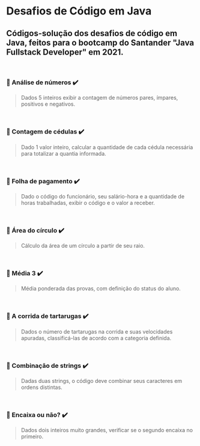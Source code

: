 # Desafios de Código em Java

Códigos-solução dos desafios de código em Java, feitos para o bootcamp do Santander "Java Fullstack Developer" em 2021.
---

<br>

### :black_square_button: Análise de números :heavy_check_mark:
> Dados 5 inteiros exibir a contagem de números pares, ímpares, positivos e negativos.
<br>

### :black_square_button: Contagem de cédulas :heavy_check_mark:
> Dado 1 valor inteiro, calcular a quantidade de cada cédula necessária para totalizar a quantia informada.
<br>


### :black_square_button: Folha de pagamento :heavy_check_mark:
> Dado o código do funcionário, seu salário-hora e a quantidade de horas trabalhadas, exibir o código e o valor a receber.
<br>

### :black_square_button: Área do círculo :heavy_check_mark:
> Cálculo da área de um círculo a partir de seu raio.
<br>

### :black_square_button: Média 3 :heavy_check_mark:
> Média ponderada das provas, com definição do status do aluno.
<br>

### :black_square_button: A corrida de tartarugas :heavy_check_mark:
> Dados o número de tartarugas na corrida e suas velocidades apuradas, classificá-las de acordo com a categoria definida.
<br>

### :black_square_button: Combinação de strings :heavy_check_mark:
> Dadas duas strings, o código deve combinar seus caracteres em ordens distintas.
<br>

### :black_square_button: Encaixa ou não? :heavy_check_mark:
> Dados dois inteiros muito grandes, verificar se o segundo encaixa no primeiro.
<br>
